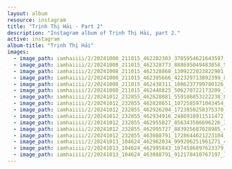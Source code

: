 ```yaml
---
layout: album
resource: instagram
title: "Trịnh Thị Hải - Part 2"
description: "Instagram album of Trịnh Thị Hải, part 2."
active: instagram
album-title: "Trịnh Thị Hải"
images:
  - image_path: iamhaiiii/2/20241008_211015_462282303_3785954621643597_6833368935456492624_n.jpg
  - image_path: iamhaiiii/2/20241008_211015_462328773_888695049483858_5910840250159945913_n.jpg
  - image_path: iamhaiiii/2/20241008_211015_462328868_1309222023822901_8937526962231524560_n.jpg
  - image_path: iamhaiiii/2/20241008_211015_462395666_422329713892399_803603937995492469_n.jpg
  - image_path: iamhaiiii/2/20241008_211015_462438311_1086237799780126_1698596016591097297_n.jpg
  - image_path: iamhaiiii/2/20241008_211015_462448825_506270722173209_179786860483791517_n.jpg
  - image_path: iamhaiiii/2/20241012_232855_462828081_559186853222238_8306735601559997014_n.jpg
  - image_path: iamhaiiii/2/20241012_232855_462828651_1072585971043454_6221072340751080572_n.jpg
  - image_path: iamhaiiii/2/20241012_232855_462926204_1723850258375370_7742982681377839405_n.jpg
  - image_path: iamhaiiii/2/20241012_232855_462934916_2486918911511472_2994880019891190160_n.jpg
  - image_path: iamhaiiii/2/20241012_232855_462955827_856343586696226_3467890083726604833_n.jpg
  - image_path: iamhaiiii/2/20241012_232855_462995727_883925687028985_485504750276817009_n.jpg
  - image_path: iamhaiiii/2/20241012_232855_463088791_1728644621223104_8205953182465827807_n.jpg
  - image_path: iamhaiiii/2/20241013_104624_462962034_999206251961271_4037989262543732445_n.jpg
  - image_path: iamhaiiii/2/20241013_104624_462995843_1074586897623379_864467059425990144_n.jpg
  - image_path: iamhaiiii/2/20241013_104624_463088791_912178410767197_1911921664088314591_n.jpg
---
```

